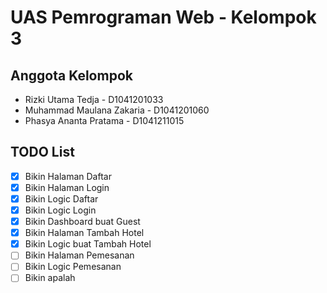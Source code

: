 # UAS Pemrograman Web - Kelompok 3

## Anggota Kelompok

- Rizki Utama Tedja - D1041201033
- Muhammad Maulana Zakaria - D1041201060
- Phasya Ananta Pratama - D1041211015

## TODO List

- [x] Bikin Halaman Daftar
- [x] Bikin Halaman Login
- [x] Bikin Logic Daftar
- [x] Bikin Logic Login
- [x] Bikin Dashboard buat Guest
- [x] Bikin Halaman Tambah Hotel
- [x] Bikin Logic buat Tambah Hotel
- [ ] Bikin Halaman Pemesanan
- [ ] Bikin Logic Pemesanan
- [ ] Bikin apalah

